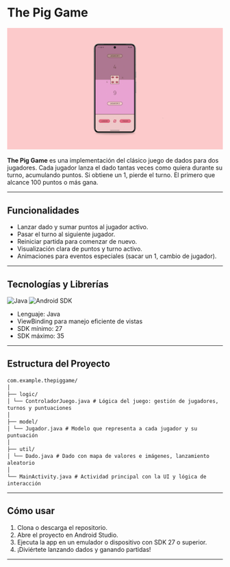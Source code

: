 # The Pig Game

![Screenshot de la app](app/assets/screenshots/the_pig_game.jpg)

**The Pig Game** es una implementación del clásico juego de dados para dos jugadores. Cada jugador lanza el dado tantas veces como quiera durante su turno, acumulando puntos. Si obtiene un 1, pierde el turno. El primero que alcance 100 puntos o más gana.

---

## Funcionalidades

- Lanzar dado y sumar puntos al jugador activo.
- Pasar el turno al siguiente jugador.
- Reiniciar partida para comenzar de nuevo.
- Visualización clara de puntos y turno activo.
- Animaciones para eventos especiales (sacar un 1, cambio de jugador).

---

## Tecnologías y Librerías

![Java](https://img.shields.io/badge/Java-ED8B00?logo=java&logoColor=white) ![Android SDK](https://img.shields.io/badge/Android%20SDK-3DDC84?logo=android&logoColor=white)
- Lenguaje: Java
- ViewBinding para manejo eficiente de vistas
- SDK mínimo: 27
- SDK máximo: 35

---

## Estructura del Proyecto

```
com.example.thepiggame/
│
├── logic/
│ └── ControladorJuego.java # Lógica del juego: gestión de jugadores, turnos y puntuaciones
│
├── model/
│ └── Jugador.java # Modelo que representa a cada jugador y su puntuación
│
├── util/
│ └── Dado.java # Dado con mapa de valores e imágenes, lanzamiento aleatorio
│
└── MainActivity.java # Actividad principal con la UI y lógica de interacción
```
---

## Cómo usar

1. Clona o descarga el repositorio.
2. Abre el proyecto en Android Studio.
3. Ejecuta la app en un emulador o dispositivo con SDK 27 o superior.
4. ¡Diviértete lanzando dados y ganando partidas!

---
